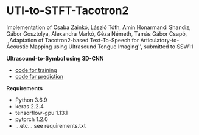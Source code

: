 # UTI-to-STFT-Tacotron2
Implementation of Csaba Zainkó, László Tóth, Amin Honarmandi Shandiz, Gábor Gosztolya, Alexandra Markó, Géza Németh, Tamás Gábor Csapó, ,,Adaptation of Tacotron2-based Text-To-Speech for Articulatory-to-Acoustic Mapping using Ultrasound Tongue Imaging'', submitted to SSW11

**Ultrasound-to-Symbol using 3D-CNN**

- [code for training](UTI_to_STFT_CNN-3D-Tacotron2-train.py)
- [code for prediction](UTI_to_STFT_CNN-3D-Tacotron2-predict.py)

**Requirements**

- Python 3.6.9
- keras 2.2.4
- tensorflow-gpu 1.13.1
- pytorch 1.2.0
- ...etc... see requirements.txt

